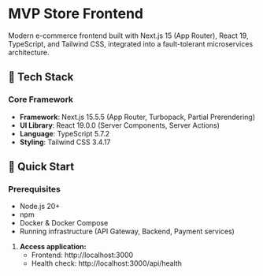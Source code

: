 # MVP Store Frontend

Modern e-commerce frontend built with Next.js 15 (App Router), React 19, TypeScript, and Tailwind CSS, integrated into a fault-tolerant microservices architecture.

## 🚀 Tech Stack

### Core Framework
- **Framework**: Next.js 15.5.5 (App Router, Turbopack, Partial Prerendering)
- **UI Library**: React 19.0.0 (Server Components, Server Actions)
- **Language**: TypeScript 5.7.2
- **Styling**: Tailwind CSS 3.4.17

## 🚀 Quick Start

### Prerequisites

- Node.js 20+
- npm
- Docker & Docker Compose
- Running infrastructure (API Gateway, Backend, Payment services)

1. **Access application:**
   - Frontend: http://localhost:3000
   - Health check: http://localhost:3000/api/health